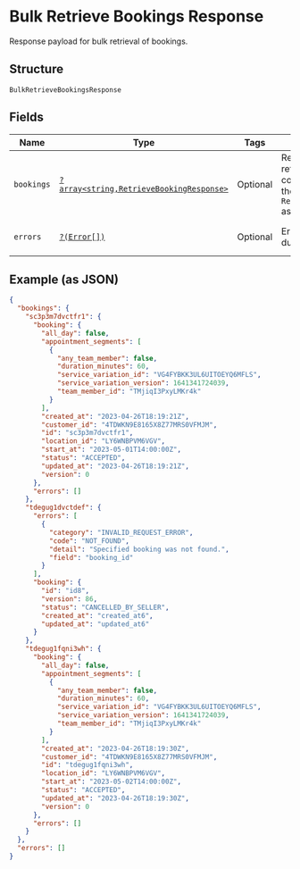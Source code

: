 
# Bulk Retrieve Bookings Response

Response payload for bulk retrieval of bookings.

## Structure

`BulkRetrieveBookingsResponse`

## Fields

| Name | Type | Tags | Description | Getter | Setter |
|  --- | --- | --- | --- | --- | --- |
| `bookings` | [`?array<string,RetrieveBookingResponse>`](../../doc/models/retrieve-booking-response.md) | Optional | Requested bookings returned as a map containing `booking_id` as the key and `RetrieveBookingResponse` as the value. | getBookings(): ?array | setBookings(?array bookings): void |
| `errors` | [`?(Error[])`](../../doc/models/error.md) | Optional | Errors that occurred during the request. | getErrors(): ?array | setErrors(?array errors): void |

## Example (as JSON)

```json
{
  "bookings": {
    "sc3p3m7dvctfr1": {
      "booking": {
        "all_day": false,
        "appointment_segments": [
          {
            "any_team_member": false,
            "duration_minutes": 60,
            "service_variation_id": "VG4FYBKK3UL6UITOEYQ6MFLS",
            "service_variation_version": 1641341724039,
            "team_member_id": "TMjiqI3PxyLMKr4k"
          }
        ],
        "created_at": "2023-04-26T18:19:21Z",
        "customer_id": "4TDWKN9E8165X8Z77MRS0VFMJM",
        "id": "sc3p3m7dvctfr1",
        "location_id": "LY6WNBPVM6VGV",
        "start_at": "2023-05-01T14:00:00Z",
        "status": "ACCEPTED",
        "updated_at": "2023-04-26T18:19:21Z",
        "version": 0
      },
      "errors": []
    },
    "tdegug1dvctdef": {
      "errors": [
        {
          "category": "INVALID_REQUEST_ERROR",
          "code": "NOT_FOUND",
          "detail": "Specified booking was not found.",
          "field": "booking_id"
        }
      ],
      "booking": {
        "id": "id8",
        "version": 86,
        "status": "CANCELLED_BY_SELLER",
        "created_at": "created_at6",
        "updated_at": "updated_at6"
      }
    },
    "tdegug1fqni3wh": {
      "booking": {
        "all_day": false,
        "appointment_segments": [
          {
            "any_team_member": false,
            "duration_minutes": 60,
            "service_variation_id": "VG4FYBKK3UL6UITOEYQ6MFLS",
            "service_variation_version": 1641341724039,
            "team_member_id": "TMjiqI3PxyLMKr4k"
          }
        ],
        "created_at": "2023-04-26T18:19:30Z",
        "customer_id": "4TDWKN9E8165X8Z77MRS0VFMJM",
        "id": "tdegug1fqni3wh",
        "location_id": "LY6WNBPVM6VGV",
        "start_at": "2023-05-02T14:00:00Z",
        "status": "ACCEPTED",
        "updated_at": "2023-04-26T18:19:30Z",
        "version": 0
      },
      "errors": []
    }
  },
  "errors": []
}
```

